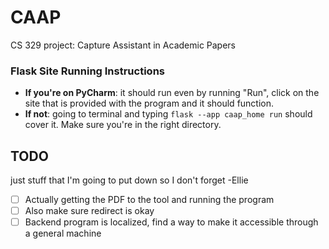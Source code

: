 # CAAP
CS 329 project: Capture Assistant in Academic Papers


### Flask Site Running Instructions
- **If you're on PyCharm**: it should run even by running "Run", click on the site that is provided with the program and it should function.
- **If not**: going to terminal and typing `flask --app caap_home run` should cover it. Make sure you're in the right directory.


## TODO 
just stuff that I'm going to put down so I don't forget -Ellie

- [ ] Actually getting the PDF to the tool and running the program
- [ ] Also make sure redirect is okay
- [ ] Backend program is localized, find a way to make it accessible through a general machine 